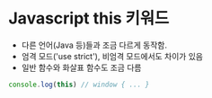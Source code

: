 # Javascript this 키워드
* 다른 언어(Java 등)들과 조금 다르게 동작함.
* 엄격 모드('use strict'), 비엄격 모드에서도 차이가 있음
* 일반 함수와 화살표 함수도 조금 다름

```js
console.log(this) // window { ... }
```